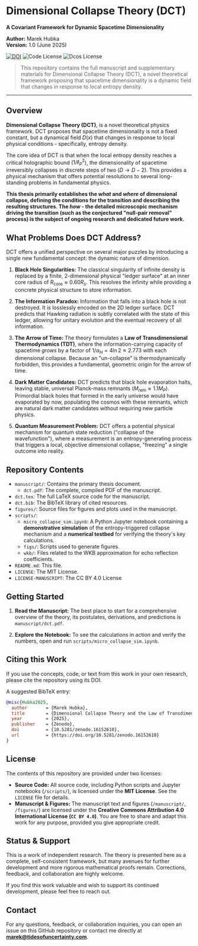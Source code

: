 # Dimensional Collapse Theory (DCT)

**A Covariant Framework for Dynamic Spacetime Dimensionality**

**Author:** Marek Hubka  
**Version:** 1.0 (June 2025)  

[![DOI](https://zenodo.org/badge/1022554057.svg)](https://doi.org/10.5281/zenodo.16152610)
![Code License](https://img.shields.io/badge/code-MIT-blue.svg)
![Dcos License](https://img.shields.io/badge/docs-CC--BY--NC--ND%204.0-lightgrey.svg)

> This repository contains the full manuscript and supplementary materials for Dimensional Collapse Theory (DCT), a novel theoretical framework proposing that spacetime dimensionality is a dynamic field that changes in response to local entropy density.

---

## Overview

**Dimensional Collapse Theory (DCT)**, is a novel theoretical physics framework. DCT proposes that spacetime dimensionality is not a fixed constant, but a dynamical field $D(x)$ that changes in response to local physical conditions - specifically, entropy density.

The core idea of DCT is that when the local entropy density reaches a critical holographic bound ($1/\ell_P^2$), the dimensionality of spacetime irreversibly collapses in discrete steps of two ($D \to D-2$). This provides a physical mechanism that offers potential resolutions to several long-standing problems in fundamental physics.

**This thesis primarily establishes the *what* and *where* of dimensional collapse, defining the conditions for the transition and describing the resulting structures. The *how* - the detailed microscopic mechanism driving the transition (such as the conjectured "null-pair removal" process) is the subject of ongoing research and dedicated future work.**

## What Problems Does DCT Address?

DCT offers a unified perspective on several major puzzles by introducing a single new fundamental concept: the dynamic nature of dimension.

1.  **Black Hole Singularities:** The classical singularity of infinite density is replaced by a finite, 2-dimensional physical "ledger surface" at an inner core radius of $R_{\text{core}} \approx 0.60 R_s$. This resolves the infinity while providing a concrete physical structure to store information.

2.  **The Information Paradox:** Information that falls into a black hole is not destroyed. It is losslessly encoded on the 2D ledger surface. DCT predicts that Hawking radiation is subtly correlated with the state of this ledger, allowing for unitary evolution and the eventual recovery of all information.

3.  **The Arrow of Time:** The theory formulates a **Law of Transdimensional Thermodynamics (TDT)**, where the information-carrying capacity of spacetime *grows* by a factor of $1/\alpha_H = 4\ln 2 \approx 2.773$ with each dimensional collapse. Because an "un-collapse" is thermodynamically forbidden, this provides a fundamental, geometric origin for the arrow of time.

4.  **Dark Matter Candidates:** DCT predicts that black hole evaporation halts, leaving stable, universal Planck-mass remnants ($M_{\text{rem}} \approx 1.1 M_P$). Primordial black holes that formed in the early universe would have evaporated by now, populating the cosmos with these remnants, which are natural dark matter candidates without requiring new particle physics.

5.  **Quantum Measurement Problem:** DCT offers a potential physical mechanism for quantum state reduction ("collapse of the wavefunction"), where a measurement is an entropy-generating process that triggers a local, objective dimensional collapse, "freezing" a single outcome into reality.

## Repository Contents

*   `manuscript/`: Contains the primary thesis document.
    *   `dct.pdf`: The complete, compiled PDF of the manuscript.
*   `dct.tex`: The full LaTeX source code for the manuscript.
*   `dct.bib`: The BibTeX library of cited resources.
*   `figures/`: Source files for figures and plots used in the manuscript.
*   `scripts/`:
    *   `micro_collapse_sim.ipynb`: A Python Jupyter notebook containing a **demonstrative simulation** of the entropy-triggered collapse mechanism and a **numerical testbed** for verifying the theory's key calculations.
    *   `figs/`: Scripts used to generate figures.
    *   `wkb/`: Files related to the WKB approximation for echo reflection coefficients.
*   `README.md`: This file.
*   `LICENSE`: The MIT License.
*   `LICENSE-MANUSCRIPT`: The CC BY 4.0 License

## Getting Started

1.  **Read the Manuscript:** The best place to start for a comprehensive overview of the theory, its postulates, derivations, and predictions is `manuscript/dct.pdf`.

2.  **Explore the Notebook:** To see the calculations in action and verify the numbers, open and run `scripts/micro_collapse_sim.ipynb`.

## Citing this Work

If you use the concepts, code, or text from this work in your own research, please cite the repository using its DOI.

A suggested BibTeX entry:
```bibtex
@misc{Hubka2025,
  author       = {Marek Hubka},
  title        = {Dimensional Collapse Theory and the Law of Transdimensional Thermodynamics},
  year         = {2025},
  publisher    = {Zenodo},
  doi          = {10.5281/zenodo.16152610},
  url          = {https://doi.org/10.5281/zenodo.16152610}
}
```

## License

The contents of this repository are provided under two licenses:

*   **Source Code:** All source code, including Python scripts and Jupyter notebooks (`/scripts/`), is licensed under the **MIT License**. See the `LICENSE` file for details.
*   **Manuscript & Figures:** The manuscript text and figures (`/manuscript/`, `/figures/`) are licensed under the **Creative Commons Attribution 4.0 International License (`CC BY 4.0`)**. You are free to share and adapt this work for any purpose, provided you give appropriate credit.

## Status & Support

This is a work of independent research. The theory is presented here as a complete, self-consistent framework, but many avenues for further development and more rigorous mathematical proofs remain. Corrections, feedback, and collaboration are highly welcome.

If you find this work valuable and wish to support its continued development, please feel free to reach out.

## Contact

For any questions, feedback, or collaboration inquiries, you can open an issue on this GitHub repository or contact me directly at **marek@tidesofuncertainty.com**.
